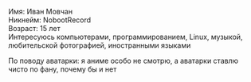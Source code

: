 Имя: Иван Мовчан\
Никнейм: NobootRecord\
Возраст: 15 лет\
Интересуюсь компьютерами, программированием, Linux, музыкой, любительской фотографией, иностранными языками

По поводу аватарки: я аниме особо не смотрю, а аватарки ставлю чисто по фану, почему бы и нет
